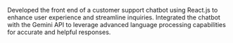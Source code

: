 Developed the front end of a customer support chatbot using React.js to enhance user experience and streamline inquiries. Integrated the chatbot with the Gemini API to leverage advanced language processing capabilities for accurate and helpful responses.
